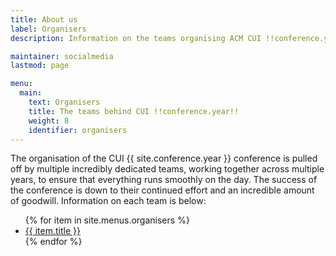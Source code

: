 ```yaml
---
title: About us
label: Organisers
description: Information on the teams organising ACM CUI !!conference.year!!.

maintainer: socialmedia
lastmod: page

menu:
  main:
    text: Organisers
    title: The teams behind CUI !!conference.year!!
    weight: 8
    identifier: organisers
---
```


<p>
    The organisation of the CUI {{ site.conference.year }} conference is pulled off by multiple incredibly dedicated teams, working together across multiple years, to ensure that everything runs smoothly on the day. The success of the conference is down to their continued effort and an incredible amount of goodwill. Information on each team is below:
</p>

<ul>
{% for item in site.menus.organisers %}
    <li class="{% if item.sep_before %}pt-3{% endif %}">
        <a class="" href="{{ item.url | absolute_url }}" title="{{ item.alt | escape | replace: "!!conference.year!!", site.conference.year | replace: "!!conference.location!!", site.conference.location | replace: "!!conference.dates!!", site.conference.dates }}">
            {{ item.title }}
        </a>
    </li>
{% endfor %}
</ul>
